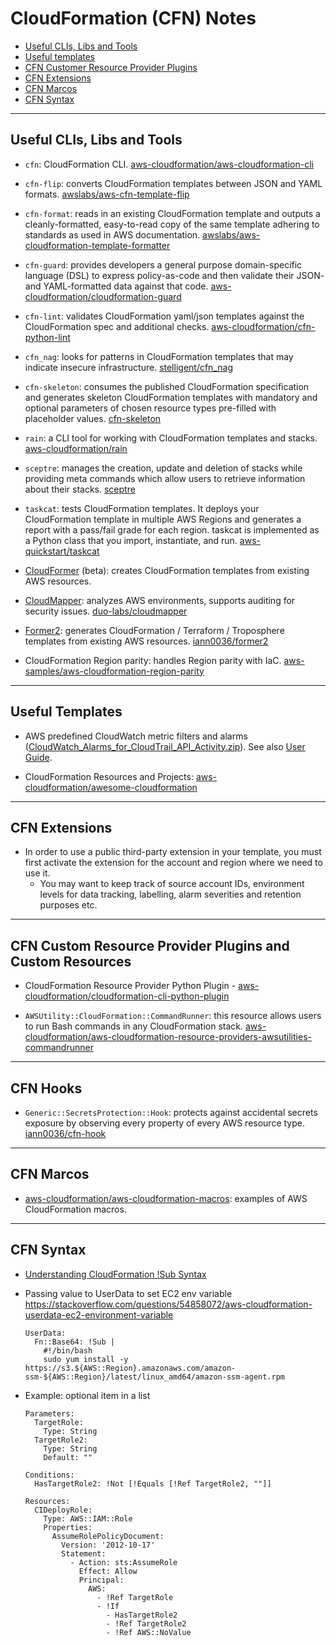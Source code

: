 # CloudFormation (CFN) Notes

- [Useful CLIs, Libs and Tools](#useful-clis-libs-and-tools)
- [Useful templates](#useful-templates)
- [CFN Customer Resource Provider Plugins](#cfn-custom-resource-provider-plugins-and-custom-resources)
- [CFN Extensions](#cfn-extensions)
- [CFN Marcos](#cfn-marcos)
- [CFN Syntax](#cfn-syntax)

---
## Useful CLIs, Libs and Tools

- `cfn`: CloudFormation CLI. [aws-cloudformation/aws-cloudformation-cli](https://github.com/aws-cloudformation/cloudformation-cli)

- `cfn-flip`: converts CloudFormation templates between JSON and YAML formats. [awslabs/aws-cfn-template-flip](https://github.com/awslabs/aws-cfn-template-flip)

- `cfn-format`: reads in an existing CloudFormation template and outputs a cleanly-formatted, easy-to-read copy of the same template adhering to standards as used in AWS documentation. [awslabs/aws-cloudformation-template-formatter](https://github.com/awslabs/aws-cloudformation-template-formatter)

- `cfn-guard`: provides developers a general purpose domain-specific language (DSL) to express policy-as-code and then validate their JSON- and YAML-formatted data against that code. [aws-cloudformation/cloudformation-guard](https://github.com/aws-cloudformation/cloudformation-guard)

- `cfn-lint`: validates CloudFormation yaml/json templates against the CloudFormation spec and additional checks. [aws-cloudformation/cfn-python-lint](https://github.com/aws-cloudformation/cfn-python-lint)

- `cfn_nag`: looks for patterns in CloudFormation templates that may indicate insecure infrastructure. [stelligent/cfn_nag](https://github.com/stelligent/cfn_nag)

- `cfn-skeleton`: consumes the published CloudFormation specification and generates skeleton CloudFormation templates with mandatory and optional parameters of chosen resource types pre-filled with placeholder values. [cfn-skeleton](https://github.com/awslabs/aws-cloudformation-template-builder)

- `rain`: a CLI tool for working with CloudFormation templates and stacks. [aws-cloudformation/rain](https://github.com/aws-cloudformation/rain)

- `sceptre`: manages the creation, update and deletion of stacks while providing meta commands which allow users to retrieve information about their stacks. [sceptre](https://sceptre.cloudreach.com/)

- `taskcat`: tests CloudFormation templates. It deploys your CloudFormation template in multiple AWS Regions and generates a report with a pass/fail grade for each region. taskcat is implemented as a Python class that you import, instantiate, and run. [aws-quickstart/taskcat](https://github.com/aws-quickstart/taskcat)

- [CloudFormer](https://aws.amazon.com/blogs/devops/building-aws-cloudformation-templates-using-cloudformer/)
 (beta): creates CloudFormation templates from existing AWS resources.

- [CloudMapper](https://github.com/duo-labs/cloudmapper): analyzes AWS environments, supports auditing for security issues. [duo-labs/cloudmapper](https://github.com/duo-labs/cloudmapper)

- [Former2]((https://github.com/iann0036/former2)): generates CloudFormation / Terraform / Troposphere templates from existing AWS resources. [iann0036/former2](https://github.com/iann0036/former2)

- CloudFormation Region parity: handles Region parity with IaC. [aws-samples/aws-cloudformation-region-parity](https://github.com/aws-samples/aws-cloudformation-region-parity)


---
## Useful Templates

- AWS predefined CloudWatch metric filters and alarms
  ([CloudWatch_Alarms_for_CloudTrail_API_Activity.zip](https://docs.aws.amazon.com/awscloudtrail/latest/userguide/samples/CloudWatch_Alarms_for_CloudTrail_API_Activity.zip)). See also [User Guide](https://docs.aws.amazon.com/awscloudtrail/latest/userguide/use-cloudformation-template-to-create-cloudwatch-alarms.html).

- CloudFormation Resources and Projects: [aws-cloudformation/awesome-cloudformation](https://github.com/aws-cloudformation/awesome-cloudformation)


---
## CFN Extensions

- In order to use a public third-party extension in your template, you must first activate the extension for the account and region where we need to use it.
   - You may want to keep track of source account IDs, environment levels for data tracking, labelling, alarm severities and retention purposes etc.

---
## CFN Custom Resource Provider Plugins and Custom Resources

- CloudFormation Resource Provider Python Plugin - [aws-cloudformation/cloudformation-cli-python-plugin](https://github.com/aws-cloudformation/cloudformation-cli-python-plugin)

- `AWSUtility::CloudFormation::CommandRunner`: this resource allows users to run Bash commands in any CloudFormation stack. [aws-cloudformation/aws-cloudformation-resource-providers-awsutilities-commandrunner](https://github.com/aws-cloudformation/aws-cloudformation-resource-providers-awsutilities-commandrunner)


---
## CFN Hooks

- `Generic::SecretsProtection::Hook`: protects against accidental secrets exposure by observing every property of every AWS resource type.
  [iann0036/cfn-hook](https://github.com/iann0036/cfn-hooks/tree/main/Generic-SecretsProtection-Hook)


---
## CFN Marcos

- [aws-cloudformation/aws-cloudformation-macros](https://github.com/aws-cloudformation/aws-cloudformation-macros): examples of AWS CloudFormation macros.


---
## CFN Syntax

- [Understanding CloudFormation !Sub Syntax](https://www.fischco.org/technica/2017/cloud-formation-sub/)

- Passing value to UserData to set EC2 env variable https://stackoverflow.com/questions/54858072/aws-cloudformation-userdata-ec2-environment-variable
    ```
    UserData:
      Fn::Base64: !Sub |
        #!/bin/bash
        sudo yum install -y https://s3.${AWS::Region}.amazonaws.com/amazon-ssm-${AWS::Region}/latest/linux_amd64/amazon-ssm-agent.rpm
    ```

- Example: optional item in a list
    ```
    Parameters:
      TargetRole:
        Type: String
      TargetRole2:
        Type: String
        Default: ""

    Conditions:
      HasTargetRole2: !Not [!Equals [!Ref TargetRole2, ""]]

    Resources:
      CIDeployRole:
        Type: AWS::IAM::Role
        Properties:
          AssumeRolePolicyDocument:
            Version: '2012-10-17'
            Statement:
              - Action: sts:AssumeRole
                Effect: Allow
                Principal:
                  AWS:
                    - !Ref TargetRole
                    - !If
                      - HasTargetRole2
                      - !Ref TargetRole2
                      - !Ref AWS::NoValue
    ```
